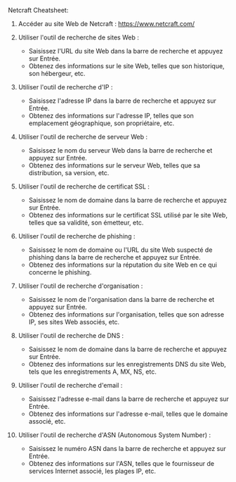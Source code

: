 Netcraft Cheatsheet:

1. Accéder au site Web de Netcraft :
   https://www.netcraft.com/

2. Utiliser l'outil de recherche de sites Web :
   - Saisissez l'URL du site Web dans la barre de recherche et appuyez sur Entrée.
   - Obtenez des informations sur le site Web, telles que son historique, son hébergeur, etc.

3. Utiliser l'outil de recherche d'IP :
   - Saisissez l'adresse IP dans la barre de recherche et appuyez sur Entrée.
   - Obtenez des informations sur l'adresse IP, telles que son emplacement géographique, son propriétaire, etc.

4. Utiliser l'outil de recherche de serveur Web :
   - Saisissez le nom du serveur Web dans la barre de recherche et appuyez sur Entrée.
   - Obtenez des informations sur le serveur Web, telles que sa distribution, sa version, etc.

5. Utiliser l'outil de recherche de certificat SSL :
   - Saisissez le nom de domaine dans la barre de recherche et appuyez sur Entrée.
   - Obtenez des informations sur le certificat SSL utilisé par le site Web, telles que sa validité, son émetteur, etc.

6. Utiliser l'outil de recherche de phishing :
   - Saisissez le nom de domaine ou l'URL du site Web suspecté de phishing dans la barre de recherche et appuyez sur Entrée.
   - Obtenez des informations sur la réputation du site Web en ce qui concerne le phishing.

7. Utiliser l'outil de recherche d'organisation :
   - Saisissez le nom de l'organisation dans la barre de recherche et appuyez sur Entrée.
   - Obtenez des informations sur l'organisation, telles que son adresse IP, ses sites Web associés, etc.

8. Utiliser l'outil de recherche de DNS :
   - Saisissez le nom de domaine dans la barre de recherche et appuyez sur Entrée.
   - Obtenez des informations sur les enregistrements DNS du site Web, tels que les enregistrements A, MX, NS, etc.

9. Utiliser l'outil de recherche d'email :
   - Saisissez l'adresse e-mail dans la barre de recherche et appuyez sur Entrée.
   - Obtenez des informations sur l'adresse e-mail, telles que le domaine associé, etc.

10. Utiliser l'outil de recherche d'ASN (Autonomous System Number) :
    - Saisissez le numéro ASN dans la barre de recherche et appuyez sur Entrée.
    - Obtenez des informations sur l'ASN, telles que le fournisseur de services Internet associé, les plages IP, etc.

